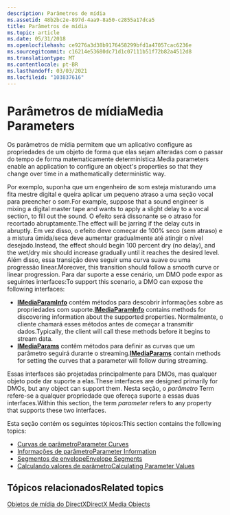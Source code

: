 ```yaml
---
description: Parâmetros de mídia
ms.assetid: 48b2bc2e-897d-4aa9-8a50-c2855a17dca5
title: Parâmetros de mídia
ms.topic: article
ms.date: 05/31/2018
ms.openlocfilehash: ce9276a3d38b9176458299bfd1a47057cac6236e
ms.sourcegitcommit: c16214e53680dc71d1c07111b51f72b82a4512d8
ms.translationtype: MT
ms.contentlocale: pt-BR
ms.lasthandoff: 03/03/2021
ms.locfileid: "103837616"
---
```

# <a name="media-parameters"></a><span data-ttu-id="d7e67-103">Parâmetros de mídia</span><span class="sxs-lookup"><span data-stu-id="d7e67-103">Media Parameters</span></span>

<span data-ttu-id="d7e67-104">Os parâmetros de mídia permitem que um aplicativo configure as propriedades de um objeto de forma que elas sejam alteradas com o passar do tempo de forma matematicamente determinística.</span><span class="sxs-lookup"><span data-stu-id="d7e67-104">Media parameters enable an application to configure an object's properties so that they change over time in a mathematically deterministic way.</span></span>

<span data-ttu-id="d7e67-105">Por exemplo, suponha que um engenheiro de som esteja misturando uma fita mestre digital e queira aplicar um pequeno atraso a uma seção vocal para preencher o som.</span><span class="sxs-lookup"><span data-stu-id="d7e67-105">For example, suppose that a sound engineer is mixing a digital master tape and wants to apply a slight delay to a vocal section, to fill out the sound.</span></span> <span data-ttu-id="d7e67-106">O efeito será dissonante se o atraso for recortado abruptamente.</span><span class="sxs-lookup"><span data-stu-id="d7e67-106">The effect will be jarring if the delay cuts in abruptly.</span></span> <span data-ttu-id="d7e67-107">Em vez disso, o efeito deve começar de 100% seco (sem atraso) e a mistura úmida/seca deve aumentar gradualmente até atingir o nível desejado.</span><span class="sxs-lookup"><span data-stu-id="d7e67-107">Instead, the effect should begin 100 percent dry (no delay), and the wet/dry mix should increase gradually until it reaches the desired level.</span></span> <span data-ttu-id="d7e67-108">Além disso, essa transição deve seguir uma curva suave ou uma progressão linear.</span><span class="sxs-lookup"><span data-stu-id="d7e67-108">Moreover, this transition should follow a smooth curve or linear progression.</span></span> <span data-ttu-id="d7e67-109">Para dar suporte a esse cenário, um DMO pode expor as seguintes interfaces:</span><span class="sxs-lookup"><span data-stu-id="d7e67-109">To support this scenario, a DMO can expose the following interfaces:</span></span>

-   <span data-ttu-id="d7e67-110">[**IMediaParamInfo**](/previous-versions/windows/desktop/api/Medparam/nn-medparam-imediaparaminfo) contém métodos para descobrir informações sobre as propriedades com suporte.</span><span class="sxs-lookup"><span data-stu-id="d7e67-110">[**IMediaParamInfo**](/previous-versions/windows/desktop/api/Medparam/nn-medparam-imediaparaminfo) contains methods for discovering information about the supported properties.</span></span> <span data-ttu-id="d7e67-111">Normalmente, o cliente chamará esses métodos antes de começar a transmitir dados.</span><span class="sxs-lookup"><span data-stu-id="d7e67-111">Typically, the client will call these methods before it begins to stream data.</span></span>
-   <span data-ttu-id="d7e67-112">[**IMediaParams**](/previous-versions/windows/desktop/api/Medparam/nn-medparam-imediaparams) contêm métodos para definir as curvas que um parâmetro seguirá durante o streaming.</span><span class="sxs-lookup"><span data-stu-id="d7e67-112">[**IMediaParams**](/previous-versions/windows/desktop/api/Medparam/nn-medparam-imediaparams) contain methods for setting the curves that a parameter will follow during streaming.</span></span>

<span data-ttu-id="d7e67-113">Essas interfaces são projetadas principalmente para DMOs, mas qualquer objeto pode dar suporte a elas.</span><span class="sxs-lookup"><span data-stu-id="d7e67-113">These interfaces are designed primarily for DMOs, but any object can support them.</span></span> <span data-ttu-id="d7e67-114">Nesta seção, o *parâmetro* Term refere-se a qualquer propriedade que ofereça suporte a essas duas interfaces.</span><span class="sxs-lookup"><span data-stu-id="d7e67-114">Within this section, the term *parameter* refers to any property that supports these two interfaces.</span></span>

<span data-ttu-id="d7e67-115">Esta seção contém os seguintes tópicos:</span><span class="sxs-lookup"><span data-stu-id="d7e67-115">This section contains the following topics:</span></span>

-   [<span data-ttu-id="d7e67-116">Curvas de parâmetro</span><span class="sxs-lookup"><span data-stu-id="d7e67-116">Parameter Curves</span></span>](parameter-curves.md)
-   [<span data-ttu-id="d7e67-117">Informações de parâmetro</span><span class="sxs-lookup"><span data-stu-id="d7e67-117">Parameter Information</span></span>](parameter-information.md)
-   [<span data-ttu-id="d7e67-118">Segmentos de envelope</span><span class="sxs-lookup"><span data-stu-id="d7e67-118">Envelope Segments</span></span>](envelope-segments.md)
-   [<span data-ttu-id="d7e67-119">Calculando valores de parâmetro</span><span class="sxs-lookup"><span data-stu-id="d7e67-119">Calculating Parameter Values</span></span>](calculating-parameter-values.md)

## <a name="related-topics"></a><span data-ttu-id="d7e67-120">Tópicos relacionados</span><span class="sxs-lookup"><span data-stu-id="d7e67-120">Related topics</span></span>

<dl> <dt>

[<span data-ttu-id="d7e67-121">Objetos de mídia do DirectX</span><span class="sxs-lookup"><span data-stu-id="d7e67-121">DirectX Media Objects</span></span>](directx-media-objects.md)
</dt> </dl>

 

 



